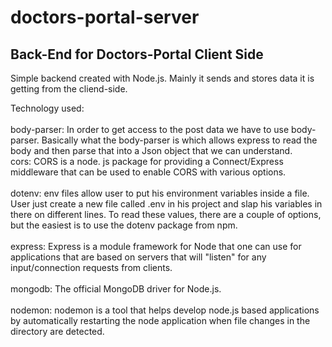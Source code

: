 # doctors-portal-server
## Back-End for Doctors-Portal Client Side
Simple backend created with Node.js. Mainly it sends and stores data it is getting from the cliend-side. 

Technology used:\
\
body-parser: In order to get access to the post data we have to use body-parser. Basically what the body-parser is which allows express to read the body and then parse that into a Json object that we can understand. \
cors: CORS is a node. js package for providing a Connect/Express middleware that can be used to enable CORS with various options. \
\
dotenv: env files allow user to put his environment variables inside a file. User just create a new file called .env in his project and slap his variables in there on different lines. To read these values, there are a couple of options, but the easiest is to use the dotenv package from npm. \
\
express: Express is a module framework for Node that one can use for applications that are based on servers that will "listen" for any input/connection requests from clients. \
\
mongodb: The official MongoDB driver for Node.js. \
\
nodemon: nodemon is a tool that helps develop node.js based applications by automatically restarting the node application when file changes in the directory are detected.
